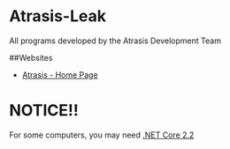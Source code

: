 # Atrasis-Leak
All programs developed by the Atrasis Development Team

##Websites

* [Atrasis - Home Page](https://atrasiscoc.net/)

# NOTICE!!
For some computers, you may need [.NET Core 2.2](https://dotnet.microsoft.com/zh-cn/download/dotnet/2.2)
